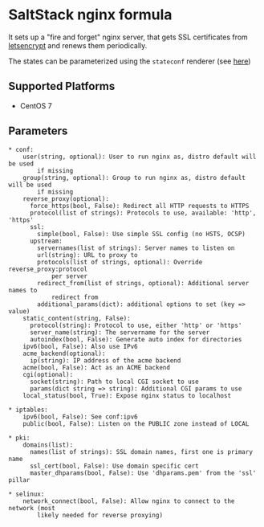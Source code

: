 # SaltStack nginx formula

It sets up a "fire and forget" nginx server, that gets SSL certificates from [letsencrypt](https://letsencrypt.org/) and renews them periodically.

The states can be parameterized using the `stateconf` renderer (see [here](https://docs.saltstack.com/en/latest/ref/renderers/all/salt.renderers.stateconf.html))

## Supported Platforms

* CentOS 7

## Parameters

```
* conf:
    user(string, optional): User to run nginx as, distro default will be used
        if missing
    group(string, optional): Group to run nginx as, distro default will be used
        if missing
    reverse_proxy(optional):
      force_https(bool, False): Redirect all HTTP requests to HTTPS
      protocol(list of strings): Protocols to use, available: 'http', 'https'
      ssl:
        simple(bool, False): Use simple SSL config (no HSTS, OCSP)
      upstream:
        servernames(list of strings): Server names to listen on
        url(string): URL to proxy to
        protocols(list of strings, optional): Override reverse_proxy:protocol
            per server
        redirect_from(list of strings, optional): Additional server names to
            redirect from
        additional_params(dict): additional options to set (key => value)
    static_content(string, False):
      protocol(string): Protocol to use, either 'http' or 'https'
      server_name(string): The servername for the server
      autoindex(bool, False): Generate auto index for directories
    ipv6(bool, False): Also use IPv6
    acme_backend(optional):
      ip(string): IP address of the acme backend
    acme(bool, False): Act as an ACME backend
    cgi(optional):
      socket(string): Path to local CGI socket to use
      params(dict string => string): Additional CGI params to use
    local_status(bool, True): Expose nginx status to localhost

* iptables:
    ipv6(bool, False): See conf:ipv6
    public(bool, False): Listen on the PUBLIC zone instead of LOCAL

* pki:
    domains(list):
      names(list of strings): SSL domain names, first one is primary name
      ssl_cert(bool, False): Use domain specific cert
      master_dhparams(bool, False): Use 'dhparams.pem' from the 'ssl' pillar

* selinux:
    network_connect(bool, False): Allow nginx to connect to the network (most
        likely needed for reverse proxying)
```
